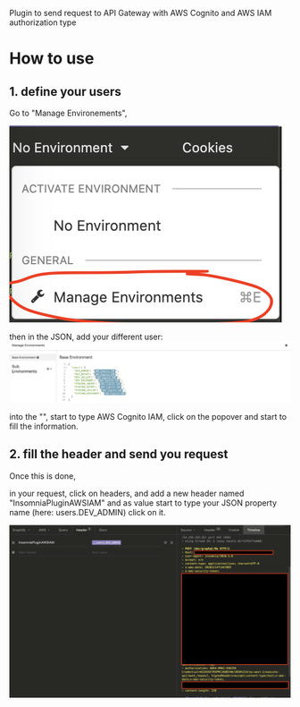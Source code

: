 
Plugin to send request to API Gateway with AWS Cognito and AWS IAM authorization type

# How to use

 ## 1. define your users ##

 Go to "Manage Environements", 


 ![Define environement](/doc/img/manage-environement.png)
 
 then in the JSON, add your different user:
 ![fill environement](/doc/img/environement.png)

into the "", start to type AWS Cognito IAM, click on the popover and start to fill the information.

 ## 2. fill the header and send you request ##
Once this is done,

in your request, click on headers, and add a new header named "InsomniaPluginAWSIAM" and as value start to type your JSON property name (here: users.DEV_ADMIN) click on it.

![header and timeline](/doc/img/header.png)



